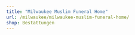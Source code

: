 ```yaml
---
title: "Milwaukee Muslim Funeral Home"
url: /milwaukee/milwaukee-muslim-funeral-home/
shop: Bestattungen
---
```

